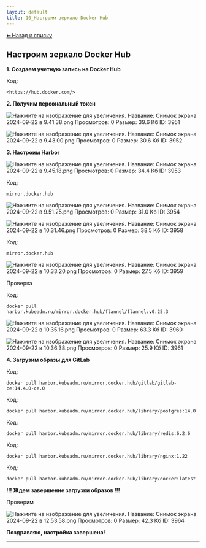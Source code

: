 ```yaml
---
layout: default
title: 10_Настроим зеркало Docker Hub
---
```

<a class="back-link" href="../index.html">⬅ Назад к списку</a>


##  Настроим зеркало Docker Hub 

 
  
**1\. Создаем учетную запись на Docker Hub**  
  


Код:
    
    
    <https://hub.docker.com/>

**2\. Получим персональный токен**  
  
![Нажмите на изображение для увеличения.  Название:	Снимок экрана 2024-09-22 в 9.41.38.png Просмотров:	0 Размер:	39.6 Кб ID:	3951](..\images\\img_3951_1726987351.png)  
  
![Нажмите на изображение для увеличения.  Название:	Снимок экрана 2024-09-22 в 9.43.00.png Просмотров:	0 Размер:	30.6 Кб ID:	3952](..\images\\img_3952_1726987420.png)  
  
**3\. Настроим Harbor**  
  
![Нажмите на изображение для увеличения.  Название:	Снимок экрана 2024-09-22 в 9.45.18.png Просмотров:	0 Размер:	34.4 Кб ID:	3953](..\images\\img_3953_1726987667.png)  
  
  


Код:
    
    
    mirror.docker.hub

![Нажмите на изображение для увеличения.  Название:	Снимок экрана 2024-09-22 в 9.51.25.png Просмотров:	0 Размер:	31.0 Кб ID:	3954](..\images\\img_3954_1726987936.png)  
  
![Нажмите на изображение для увеличения.  Название:	Снимок экрана 2024-09-22 в 10.31.46.png Просмотров:	0 Размер:	38.5 Кб ID:	3958](..\images\\img_3958_1726990351.png)  
  


Код:
    
    
    mirror.docker.hub

![Нажмите на изображение для увеличения.  Название:	Снимок экрана 2024-09-22 в 10.33.20.png Просмотров:	0 Размер:	27.5 Кб ID:	3959](..\images\\img_3959_1726990465.png)  
  
Проверка  
  


Код:
    
    
    docker pull harbor.kubeadm.ru/mirror.docker.hub/flannel/flannel:v0.25.3

![Нажмите на изображение для увеличения.  Название:	Снимок экрана 2024-09-22 в 10.35.16.png Просмотров:	0 Размер:	63.3 Кб ID:	3960](..\images\\img_3960_1726990580.png)  
  
![Нажмите на изображение для увеличения.  Название:	Снимок экрана 2024-09-22 в 10.36.38.png Просмотров:	0 Размер:	25.9 Кб ID:	3961](..\images\\img_3961_1726990654.png)  
  
**4\. Загрузим образы для GitLab**  
  


Код:
    
    
    docker pull harbor.kubeadm.ru/mirror.docker.hub/gitlab/gitlab-ce:14.4.0-ce.0

Код:
    
    
    docker pull harbor.kubeadm.ru/mirror.docker.hub/library/postgres:14.0

Код:
    
    
    docker pull harbor.kubeadm.ru/mirror.docker.hub/library/redis:6.2.6

Код:
    
    
    docker pull harbor.kubeadm.ru/mirror.docker.hub/library/nginx:1.22

Код:
    
    
    docker pull harbor.kubeadm.ru/mirror.docker.hub/library/docker:latest

**!!! Ждем завершение загрузки образов !!!**  
  
Проверим  
  
![Нажмите на изображение для увеличения.  Название:	Снимок экрана 2024-09-22 в 12.53.58.png Просмотров:	0 Размер:	42.3 Кб ID:	3964](..\images\\img_3964_1726999327.png)  
  
  
**Поздравляю, настройка завершена!**


---

